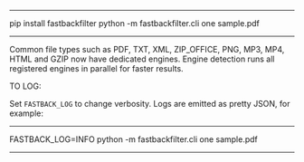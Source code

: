 *************************************************************
pip install fastbackfilter
python -m fastbackfilter.cli one sample.pdf
*************************************************************

Common file types such as PDF, TXT, XML, ZIP_OFFICE, PNG, MP3, MP4, HTML and GZIP now have dedicated
engines.  Engine detection runs all registered engines in parallel for faster
results.


TO LOG: 

Set `FASTBACK_LOG` to change verbosity. Logs are emitted as pretty JSON, for example:

*************************************************************
FASTBACK_LOG=INFO python -m fastbackfilter.cli one sample.pdf
*************************************************************
